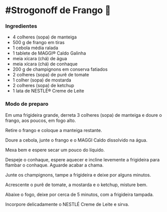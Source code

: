 #	#Strogonoff de Frango :chicken:

### Ingredientes

- 4 colheres (sopa) de manteiga
- 500 g de frango em tiras
- 1 cebola média ralada
- 1 tablete de MAGGI® Caldo Galinha
- meia xícara (chá) de água
- meia xícara (chá) de conhaque
- 200 g de champignons em conserva fatiados
- 2 colheres (sopa) de purê de tomate
- 1 colher (sopa) de mostarda
- 2 colheres (sopa) de ketchup
- 1 lata de NESTLÉ® Creme de Leite

### Modo de preparo

Em uma frigideira grande, derreta 3 colheres (sopa) de manteiga e doure o frango, aos poucos, em fogo alto.

Retire o frango e coloque a manteiga restante.

Doure a cebola, junte o frango e o MAGGI Caldo dissolvido na água.

Mexa bem e espere secar um pouco do líquido.

Despeje o conhaque, espere aquecer e incline levemente a frigideira para flambar o conhaque. Aguarde acabar a chama.

Junte os champignons, tampe a frigideira e deixe por alguns minutos.

Acrescente o purê de tomate, a mostarda e o ketchup, misture bem.

Abaixe o fogo, deixe por cerca de 5 minutos, com a frigideira tampada.

Incorpore delicadamente o NESTLÉ Creme de Leite e sirva.

